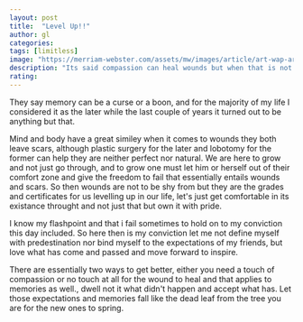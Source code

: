 ```yaml
---
layout: post
title:  "Level Up!!"
author: gl
categories:
tags: [limitless]
image: "https://merriam-webster.com/assets/mw/images/article/art-wap-article-main/alt-5b194efde26e8-5302-c645ccb79cb9b748e4533547abccccf4@1x.jpg"
description: "Its said compassion can heal wounds but when that is not possible just stop touching it, that's the only way it will heal"
rating: 
---
```


They say memory can be a curse or a boon, and for the majority of my life I considered it as the later while the last couple of years it turned out to be anything but that.

Mind and body have a great similey when it comes to wounds they both leave scars, although plastic surgery for the later and lobotomy for the former can help they are neither perfect nor natural.
We are here to grow and not just go through, and to grow one must let him or herself out of their comfort zone and give the freedom to fail that essentially entails wounds and scars. So then wounds are not to be shy from but they are the grades and certificates for us levelling up in our life, let's just get comfortable in its existance throught and not just that but own it with pride.

I know my flashpoint and that i fail sometimes to hold on to my conviction this day included. So here then is my conviction let me not define myself with predestination nor bind myself to the expectations of my friends, but love what has come and passed and move forward to inspire.

There are essentially two ways to get better, either you need a touch of compassion or no touch at all for the wound to heal and that applies to memories as well., dwell not it what didn't happen and accept what has. Let those expectations and memories fall like the dead leaf from the tree you are for the new ones to spring.
